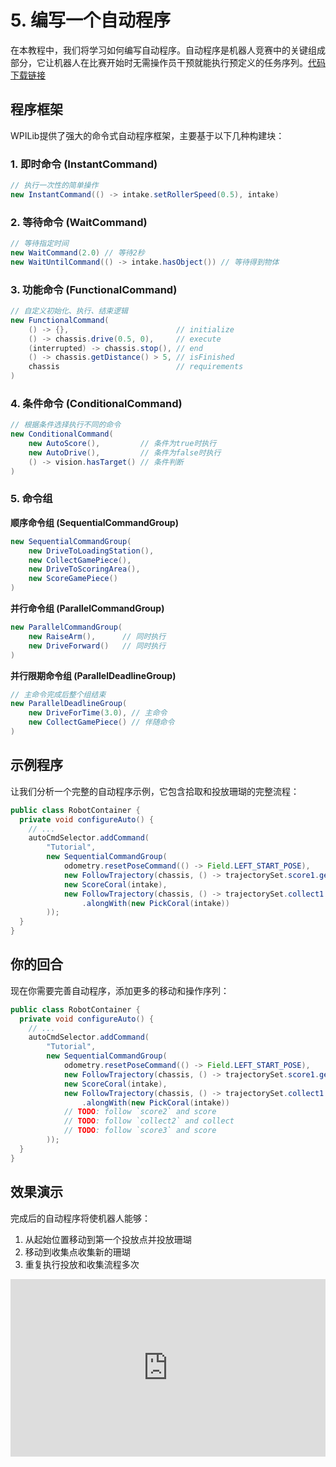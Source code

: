 # 5. 编写一个自动程序

在本教程中，我们将学习如何编写自动程序。自动程序是机器人竞赛中的关键组成部分，它让机器人在比赛开始时无需操作员干预就能执行预定义的任务序列。[代码下载链接](https://github.com/zzhangje/ddocc/archive/refs/heads/v0.5.zip)

## 程序框架

WPILib提供了强大的命令式自动程序框架，主要基于以下几种构建块：

### 1. 即时命令 (InstantCommand)
```java
// 执行一次性的简单操作
new InstantCommand(() -> intake.setRollerSpeed(0.5), intake)
```

### 2. 等待命令 (WaitCommand)
```java
// 等待指定时间
new WaitCommand(2.0) // 等待2秒
new WaitUntilCommand(() -> intake.hasObject()) // 等待得到物体
```

### 3. 功能命令 (FunctionalCommand)
```java
// 自定义初始化、执行、结束逻辑
new FunctionalCommand(
    () -> {},                        // initialize
    () -> chassis.drive(0.5, 0),     // execute
    (interrupted) -> chassis.stop(), // end
    () -> chassis.getDistance() > 5, // isFinished
    chassis                          // requirements
)
```

### 4. 条件命令 (ConditionalCommand)
```java
// 根据条件选择执行不同的命令
new ConditionalCommand(
    new AutoScore(),         // 条件为true时执行
    new AutoDrive(),         // 条件为false时执行
    () -> vision.hasTarget() // 条件判断
)
```

### 5. 命令组

**顺序命令组 (SequentialCommandGroup)**
```java
new SequentialCommandGroup(
    new DriveToLoadingStation(),
    new CollectGamePiece(),
    new DriveToScoringArea(),
    new ScoreGamePiece()
)
```

**并行命令组 (ParallelCommandGroup)**
```java
new ParallelCommandGroup(
    new RaiseArm(),      // 同时执行
    new DriveForward()   // 同时执行
)
```

**并行限期命令组 (ParallelDeadlineGroup)**
```java
// 主命令完成后整个组结束
new ParallelDeadlineGroup(
    new DriveForTime(3.0), // 主命令
    new CollectGamePiece() // 伴随命令
)
```

## 示例程序

让我们分析一个完整的自动程序示例，它包含拾取和投放珊瑚的完整流程：

```java
public class RobotContainer {
  private void configureAuto() {
    // ...
    autoCmdSelector.addCommand(
        "Tutorial",
        new SequentialCommandGroup(
            odometry.resetPoseCommand(() -> Field.LEFT_START_POSE),
            new FollowTrajectory(chassis, () -> trajectorySet.score1.get()),
            new ScoreCoral(intake),
            new FollowTrajectory(chassis, () -> trajectorySet.collect1.get())
                .alongWith(new PickCoral(intake))
        ));
  }
}
```

## 你的回合

现在你需要完善自动程序，添加更多的移动和操作序列：

```java
public class RobotContainer {
  private void configureAuto() {
    // ...
    autoCmdSelector.addCommand(
        "Tutorial",
        new SequentialCommandGroup(
            odometry.resetPoseCommand(() -> Field.LEFT_START_POSE),
            new FollowTrajectory(chassis, () -> trajectorySet.score1.get()),
            new ScoreCoral(intake),
            new FollowTrajectory(chassis, () -> trajectorySet.collect1.get())
                .alongWith(new PickCoral(intake))
            // TODO: follow `score2` and score
            // TODO: follow `collect2` and collect
            // TODO: follow `score3` and score
        ));
  }
}
```

## 效果演示

完成后的自动程序将使机器人能够：

1. 从起始位置移动到第一个投放点并投放珊瑚
1. 移动到收集点收集新的珊瑚
1. 重复执行投放和收集流程多次

<div style="position: relative; width: 100%; height: 0; padding-bottom: 56.25%;">
  <iframe src="https://player.bilibili.com/player.html?bvid=BV1BQHszgEPs&page=1&high_quality=1&danmaku=0" scrolling="no" border="0" frameborder="no" framespacing="0" allowfullscreen="true" style="position: absolute; top: 0; left: 0; width: 100%; height: 100%;"></iframe>
</div>
